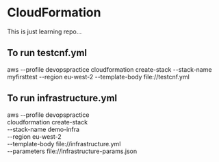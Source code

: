 # CloudFormation
This is just learning repo...

## To run testcnf.yml
aws --profile devopspractice cloudformation create-stack --stack-name myfirsttest --region eu-west-2 --template-body file://testcnf.yml

## To run infrastructure.yml

aws --profile devopspractice \
cloudformation create-stack \
--stack-name demo-infra \
--region eu-west-2 \
--template-body file://infrastructure.yml \
--parameters file://infrastructure-params.json